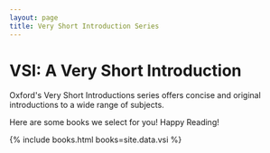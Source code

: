 ```yaml
---
layout: page
title: Very Short Introduction Series
---
```

VSI: A Very Short Introduction
==============================
Oxford's Very Short Introductions series offers concise and original introductions to a wide range of subjects.

Here are some books we select for you! Happy Reading!

{% include books.html books=site.data.vsi %}
